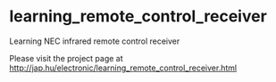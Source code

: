 learning_remote_control_receiver
================================

Learning NEC infrared remote control receiver

Please visit the project page at http://jap.hu/electronic/learning_remote_control_receiver.html
